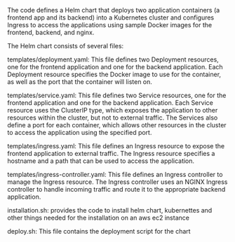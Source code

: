 The code  defines a Helm chart that deploys two application containers (a frontend app and its backend) into a Kubernetes cluster and configures Ingress to access the applications using sample Docker images for the frontend, backend, and nginx.

The Helm chart consists of several files:

templates/deployment.yaml: This file defines two Deployment resources, one for the frontend application and one for the backend application. Each Deployment resource specifies the Docker image to use for the container, as well as the port that the container will listen on.

templates/service.yaml: This file defines two Service resources, one for the frontend application and one for the backend application. Each Service resource uses the ClusterIP type, which exposes the application to other resources within the cluster, but not to external traffic. The Services also define a port for each container, which allows other resources in the cluster to access the application using the specified port.

templates/ingress.yaml: This file defines an Ingress resource to expose the frontend application to external traffic. The Ingress resource specifies a hostname and a path that can be used to access the application.

templates/ingress-controller.yaml: This file defines an Ingress controller to manage the Ingress resource. The Ingress controller uses an NGINX Ingress controller to handle incoming traffic and route it to the appropriate backend application.


installation.sh: provides the code to install helm chart, kubernettes and other things needed for the installation on an aws ec2 instance


deploy.sh: This file contains the deployment script for the chart